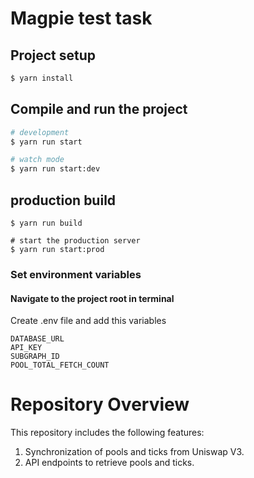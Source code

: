 # Magpie test task


## Project setup

```bash
$ yarn install
```

## Compile and run the project

```bash
# development
$ yarn run start

# watch mode
$ yarn run start:dev
```

## production build
```
$ yarn run build

# start the production server
$ yarn run start:prod

```


### Set environment variables

#### Navigate to the project root in terminal

Create .env file and add this variables

```
DATABASE_URL
API_KEY
SUBGRAPH_ID
POOL_TOTAL_FETCH_COUNT
```


# Repository Overview
This repository includes the following features:

1. Synchronization of pools and ticks from Uniswap V3.
2. API endpoints to retrieve pools and ticks.
